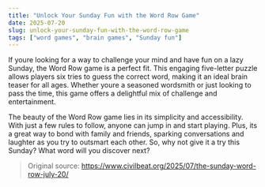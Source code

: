 ```yaml
---
title: "Unlock Your Sunday Fun with the Word Row Game"
date: 2025-07-20
slug: unlock-your-sunday-fun-with-the-word-row-game
tags: ["word games", "brain games", "Sunday fun"]
---
```


If youre looking for a way to challenge your mind and have fun on a lazy Sunday, the Word Row game is a perfect fit. This engaging five-letter puzzle allows players six tries to guess the correct word, making it an ideal brain teaser for all ages. Whether youre a seasoned wordsmith or just looking to pass the time, this game offers a delightful mix of challenge and entertainment.

The beauty of the Word Row game lies in its simplicity and accessibility. With just a few rules to follow, anyone can jump in and start playing. Plus, its a great way to bond with family and friends, sparking conversations and laughter as you try to outsmart each other. So, why not give it a try this Sunday? What word will you discover next?
> Original source: https://www.civilbeat.org/2025/07/the-sunday-word-row-july-20/